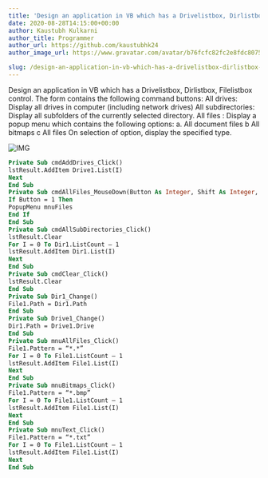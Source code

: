 ```yaml
---
title: 'Design an application in VB which has a Drivelistbox, Dirlistbox, Filelistbox control.           The form contains the following command buttons:             All drives: Display all drives in computer (including network drives)             All subdirectories: Display all subfolders of the currently selected directory.  All files : Display a popup menu which contains the following options: a. All document files                             b   All bitmaps c    All files           On selection of option, display the specified type.'
date: 2020-08-28T14:15:00+00:00
author: Kaustubh Kulkarni
author_title: Programmer
author_url: https://github.com/kaustubhk24
author_image_url: https://www.gravatar.com/avatar/b76fcfc82fc2e8fdc8075636f1735f61?s=200

slug: /design-an-application-in-vb-which-has-a-drivelistbox-dirlistbox-filelistbox-control-the-form-contains-the-following-command-buttons-all-drives-display-all-drives-in-computer/
---
```

Design an application in VB which has a Drivelistbox, Dirlistbox, Filelistbox control. The form contains the following command buttons: All drives: Display all drives in computer (including network drives) All subdirectories: Display all subfolders of the currently selected directory. All files : Display a popup menu which contains the following options: a. All document files b All bitmaps c All files On selection of option, display the specified type. 

![IMG](https://1.bp.blogspot.com/-hJUFmFvqGSQ/X0kRT0jSBfI/AAAAAAAAff8/Z-XJOHn7Nvc_CgXMdl3K3BTUSLRe94qcACLcBGAsYHQ/s1366/1.png "img")

```vb title="file.vb"
Private Sub cmdAddDrives_Click()
lstResult.AddItem Drive1.List(I)
Next
End Sub
Private Sub cmdAllFiles_MouseDown(Button As Integer, Shift As Integer, X As Single, Y As Single)
If Button = 1 Then
PopupMenu mnuFiles
End If
End Sub
Private Sub cmdAllSubDirectories_Click()
lstResult.Clear
For I = 0 To Dir1.ListCount – 1
lstResult.AddItem Dir1.List(I)
Next
End Sub
Private Sub cmdClear_Click()
lstResult.Clear
End Sub
Private Sub Dir1_Change()
File1.Path = Dir1.Path
End Sub
Private Sub Drive1_Change()
Dir1.Path = Drive1.Drive
End Sub
Private Sub mnuAllFiles_Click()
File1.Pattern = “*.*”
For I = 0 To File1.ListCount – 1
lstResult.AddItem File1.List(I)
Next
End Sub
Private Sub mnuBitmaps_Click()
File1.Pattern = “*.bmp”
For I = 0 To File1.ListCount – 1
lstResult.AddItem File1.List(I)
Next
End Sub
Private Sub mnuText_Click()
File1.Pattern = “*.txt”
For I = 0 To File1.ListCount – 1
lstResult.AddItem File1.List(I)
Next
End Sub

```
